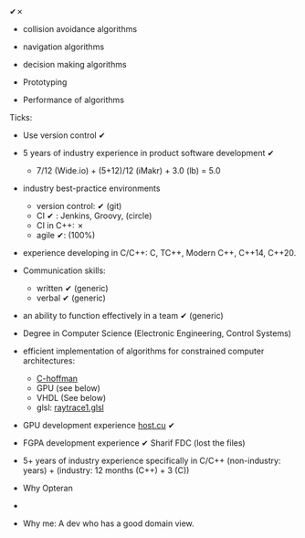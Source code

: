✔︎✗

* collision avoidance algorithms
* navigation algorithms
* decision making algorithms


* Prototyping
* Performance of algorithms

Ticks:
* Use version control ✔︎
* 5 years of industry experience in product software development  ✔︎
   * 7/12 (Wide.io) + (5+12)/12 (iMakr) + 3.0 (lb) = 5.0
* industry best-practice environments
   * version control: ✔︎ (git)
   * CI ✔︎ : Jenkins, Groovy, (circle)
   * CI in C++: ✗
   * agile ✔︎: (100%)
* experience developing in C/C++: C, TC++, Modern C++, C++14, C++20.
* Communication  skills:
   * written ✔︎ (generic)
   * verbal ✔︎ (generic)
* an ability to function effectively in a team ✔︎ (generic)
* Degree in Computer Science (Electronic Engineering, Control Systems)
* efficient implementation of algorithms for constrained computer architectures:
   * [C-hoffman](https://github.com/sohale/huffman-bitstream-c)
   * GPU (see below)
   * VHDL (See below)
   * glsl: [raytrace1.glsl](https://github.com/sohale/shaders/blob/master/raytrace1.glsl)
* GPU development experience  [host.cu](https://github.com/sohale/GPU-CUDA-mnc/blob/working-2022/practice/host.cu) ✔︎
* FGPA development experience  ✔︎ Sharif FDC (lost the files)

* 5+ years of industry experience specifically in C/C++ (non-industry: years) + (industry: 12 months (C++) + 3 (C))

* Why Opteran
* 
* Why me:
A dev who has a good domain view.


